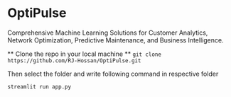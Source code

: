 # OptiPulse
Comprehensive Machine Learning Solutions for Customer Analytics, Network Optimization, Predictive Maintenance, and Business Intelligence.

** Clone the repo in your local machine **
`git clone https://github.com/RJ-Hossan/OptiPulse.git`

Then select the folder and write following command in respective folder

`streamlit run app.py`



